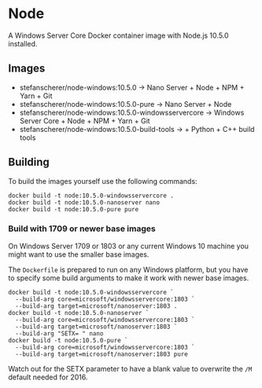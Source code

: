 # Node

A Windows Server Core Docker container image with Node.js 10.5.0 installed.

## Images

- stefanscherer/node-windows:10.5.0 -> Nano Server + Node + NPM + Yarn + Git
- stefanscherer/node-windows:10.5.0-pure -> Nano Server + Node
- stefanscherer/node-windows:10.5.0-windowsservercore -> Windows Server Core + Node + NPM + Yarn + Git
- stefanscherer/node-windows:10.5.0-build-tools -> + Python + C++ build tools

## Building

To build the images yourself use the following commands:

```
docker build -t node:10.5.0-windowsservercore .
docker build -t node:10.5.0-nanoserver nano
docker build -t node:10.5.0-pure pure
```

### Build with 1709 or newer base images

On Windows Server 1709 or 1803 or any current Windows 10 machine you might want to use the smaller base images.

The `Dockerfile` is prepared to run on any Windows platform, but you have to specify some build arguments to make it work with newer base images.

```
docker build -t node:10.5.0-windowsservercore `
  --build-arg core=microsoft/windowsservercore:1803 `
  --build-arg target=microsoft/nanoserver:1803 .
docker build -t node:10.5.0-nanoserver `
  --build-arg core=microsoft/windowsservercore:1803 `
  --build-arg target=microsoft/nanoserver:1803 `
  --build-arg "SETX= " nano
docker build -t node:10.5.0-pure `
  --build-arg core=microsoft/windowsservercore:1803 `
  --build-arg target=microsoft/nanoserver:1803 pure
```

Watch out for the SETX parameter to have a blank value to overwrite the `/M` default needed for 2016.

